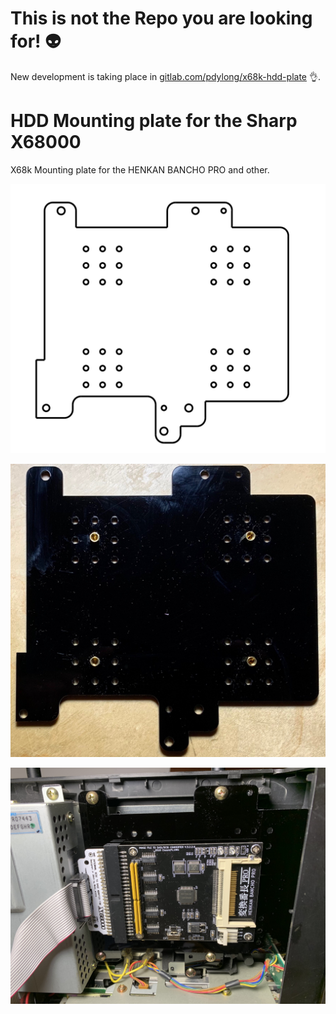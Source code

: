 # This is not the Repo you are looking for! :alien:

New development is taking place in [gitlab.com/pdylong/x68k-hdd-plate](https://gitlab.com/pdylong/x68k-hdd-plate) :ok_hand:.

# HDD Mounting plate for the Sharp X68000

X68k Mounting plate for the HENKAN BANCHO PRO and other.

![x68k-hdd-plate](x68k-hdd-plate.svg)

![x68k-hdd-plate prepared](plate-prepared.jpeg)

![x68k-hdd-plate installed](plate-installed.jpeg)
